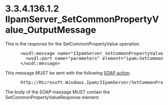 <html dir="LTR" xmlns:mshelp="http://msdn.microsoft.com/mshelp" xmlns:ddue="http://ddue.schemas.microsoft.com/authoring/2003/5" xmlns:xlink="http://www.w3.org/1999/xlink" xmlns:tool="http://www.microsoft.com/tooltip">
 <body>
 <div id="header">
 <h1 class="heading">3.3.4.136.1.2 IIpamServer_SetCommonPropertyValue_OutputMessage</h1>
 </div>
 <div id="mainSection">
 <div id="mainBody">
 <div id="allHistory" class="saveHistory"></div>
 <div id="sectionSection0" class="section" name="collapseableSection">
 

<p>This is the response for the SetCommonPropertyValue
operation.</p>

<dl>
<dd>
<div><pre> &lt;wsdl:message name=&quot;IIpamServer_SetCommonPropertyValue_OutputMessage&quot;&gt;
   &lt;wsdl:part name=&quot;parameters&quot; element=&quot;ipam:SetCommonPropertyValueResponse&quot; /&gt;
 &lt;/wsdl:message&gt;
</pre></div>
</dd></dl>

<p>This message MUST be sent with the following <a href="21b4a631-8f28-420f-822f-c5f879d5046e.md#gt_c1358651-96c1-4ce0-8e1f-b0b7a94145e3">SOAP action</a>.</p>

<dl>
<dd>
<div><pre> http://Microsoft.Windows.Ipam/IIpamServer/SetCommonPropertyValueResponse
</pre></div>
</dd></dl>

<p>The body of the SOAP message MUST contain the
SetCommonPropertyValueResponse element.</p>


 </div>
 </div>
 </div>
 </body>
</html>